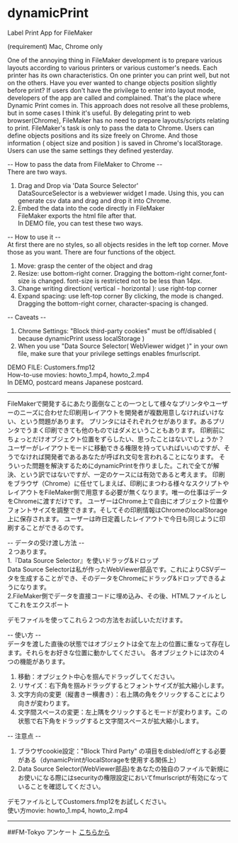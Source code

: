 # dynamicPrint
Label Print App for FileMaker

(requirement) Mac, Chrome only

One of the annoying thing in FileMaker development is to prepare various layouts according to various printers or various customer's needs.
Each printer has its own characteristics. On one printer you can print well, but not on the others. Have you ever wanted to change objects position slightly before print?
If users don't have the privilege to enter into layout mode, developers of the app are called and complained.
That's the place where Dynamic Print comes in.
This approach does not resolve all these problems, but in some cases I think it's useful.
By delegating print to web browser(Chrome), FileMaker has no need to prepare layouts/scripts relating to print.
FileMaker's task is only to pass the data to Chrome. Users can define objects positions and its size freely on Chrome.
And those information ( object size and position ) is saved in Chrome's localStorage.
Users can use the same settings they defined yesterday.

-- How to pass the data from FileMaker to Chrome --  
There are two ways.
1. Drag and Drop via 'Data Source Selector'  
DataSourceSelector is a webviewer widget I made. Using this, you can generate csv data and drag and drop it into Chrome.
2. Embed the data into the code directly in FileMaker  
FileMaker exports the html file after that.  
In DEMO file, you can test these two ways.

-- How to use it --  
At first there are no styles, so all objects resides in the left top corner. Move those as you want.
There are four functions of the object.
1. Move: grasp the center of the object and drag
2. Resize: use bottom-right corner. Dragging the bottom-right corner,font-size is changed.
font-size is restricted not to be less than 14px.
3. Change writing direction( vertical - horizontal ): use right-top corner
4. Expand spacing: use left-top corner By clicking, the mode is changed. Dragging the bottom-right corner, character-spacing is changed.

-- Caveats --
1. Chrome Settings:  "Block third-party cookies" must be off/disabled ( because dynamicPrint usess localStorage )
2. When you use "Data Source Selector( WebViewer widget )" in your own file, make sure that your privilege settings enables fmurlscript.  

DEMO FILE: Customers.fmp12   
How-to-use movies: howto_1.mp4, howto_2.mp4  
In DEMO, postcard means Japanese postcard.

-------------------------------------------------------------------

FileMakerで開発するにあたり面倒なことの一つとして様々なプリンタやユーザーのニーズに合わせた印刷用レイアウトを開発者が複数用意しなければいけない、という問題があります。
プリンタにはそれぞれクセがあります。あるプリンタでうまく印刷できても他のものではダメということもあります。
印刷前にちょっとだけオブジェクト位置をずらしたい、思ったことはないでしょうか？
ユーザーがレイアウトモードに移動できる権限を持っていればいいのですが、そうでなければ開発者であるあなたが呼ばれ文句を言われることになります。
そういった問題を解決するためにdynamicPrintを作りました。これで全てが解決、という訳ではないですが、一定のケースには有効であると考えます。
印刷をブラウザ（Chrome）に任せてしまえば、印刷にまつわる様々なスクリプトやレイアウトをFileMaker側で用意する必要が無くなります。唯一の仕事はデータをChromeに渡すだけです。
ユーザーはChrome上で自由にオブジェクト位置やフォントサイズを調整できます。そしてその印刷情報はChromeのlocalStorage上に保存されます。
ユーザーは昨日定義したレイアウトで今日も同じように印刷することができるのです。

-- データの受け渡し方法 --    
２つあります。  
1.『Data Source Selector』を使いドラッグ&ドロップ  
Data Source Selectorは私が作ったWebViewer部品です。これによりCSVデータを生成することができ、そのデータをChromeにドラッグ&ドロップできるようになります。  
2.FileMaker側でデータを直接コードに埋め込み、その後、HTMLファイルとしてこれをエクスポート

デモファイルを使ってこれら２つの方法をお試しいただけます。

-- 使い方 --  
データを渡した直後の状態ではオブジェクトは全て左上の位置に重なって存在します。それらをお好きな位置に動かしてください。
各オブジェクトには次の４つの機能があります。
1. 移動：オブジェクト中心を掴んでドラッグしてください。
2. リサイズ：右下角を掴みドラッグするとフォントサイズが拡大縮小します。
3. 文字方向の変更（縦書きー横書き）：右上隅の角をクリックすることにより向きが変わります。
4. 文字間スペースの変更：左上隅をクリックするとモードが変わります。この状態で右下角をドラッグすると文字間スペースが拡大縮小します。

-- 注意点 --
1. ブラウザcookie設定："Block Third Party" の項目をdisbled/offとする必要がある（dynamicPrintがlocalStorageを使用する関係上）
2. Data Source Selector(WebViewer部品)をあなたの独自のファイルで新規にお使いになる際にはsecurityの権限設定においてfmurlscriptが有効になっていることを確認してください。   

デモファイルとしてCustomers.fmp12をお試しください。  
使い方movie: howto_1.mp4, howto_2.mp4

----
##FM-Tokyo アンケート
[こちらから](https://docs.google.com/forms/d/e/1FAIpQLSd-YRzGCmaFiO-9OHa5w2Pg7a-uLc0PtL-8IBFaG8bvTl8jXg/viewform?fbzx=4916841002085746052)